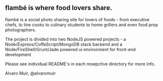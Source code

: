 ## flambé is where food lovers share.

flambé is a social photo sharing site for lovers of foods - from executive chefs, to line cooks to culinary students to home grillers and even food prop photographers.

The project is divided into two NodeJS powered projects - a Node/Express/CoffeScript/MongoDB stack backend and a Node/FireShell/Grunt/Jade powered ui environment for front-end development

Please see individual README's in each resepctive directory for more info.

Alvaro Muir, @alvaromuir